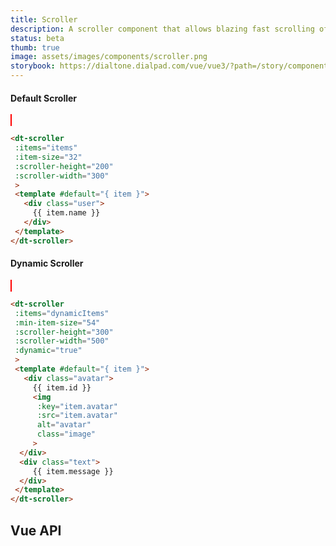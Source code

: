 ```yaml
---
title: Scroller
description: A scroller component that allows blazing fast scrolling of any amount of data.
status: beta
thumb: true
image: assets/images/components/scroller.png
storybook: https://dialtone.dialpad.com/vue/vue3/?path=/story/components-scroller--default
---
```


#### Default Scroller

<code-well-header>
 <dt-scroller
      style="
      margin: 20px 0;
      border: 1px solid red;"
      :items="[
              {
                id: 1,
                name: `User 1`,
              },
              {
                id: 2,
                name: `User 2`,
              },
              {
                id: 3,
                name: `User 3`,
              },
              {
                id: 4,
                name: `User 4`,
              },
              {
                id: 5,
                name: `User 5`,
              },
              {
                id: 6,
                name: `User 6`,
              },
              {
                id: 7,
                name: `User 7`,
              },
              {
                id: 8,
                name: `User 8`,
              },
              {
                id: 9,
                name: `User 9`,
              },
              {
                id: 10,
                name: `User 10`,
              },
              {
                id: 11,
                name: `User 11`,
              },
              {
                id: 12,
                name: `User 12`,
              },
              {
                id: 13,
                name: `User 13`,
              },
              {
                id: 14,
                name: `User 14`,
              },
              {
                id: 15,
                name: `User 15`,
              }
          ]"
      :item-size="32"
      :scroller-height="200"
      :scroller-width="200"
      list-tag="div"
      item-tag="div"
      direction="vertical"
      >
      <template #default="{ item }">
              <div style="
                height: 25px;
                padding: 0 12px;
                display: flex;
                align-items: center;
                border-bottom: 1px solid #eee;
              ">
                {{ item.name }}
              </div>
      </template>
</dt-scroller>
</code-well-header>

```html
<dt-scroller
 :items="items"
 :item-size="32"
 :scroller-height="200"
 :scroller-width="300"
 >
 <template #default="{ item }">
   <div class="user">
     {{ item.name }}
   </div>
 </template>
</dt-scroller>
```

#### Dynamic Scroller

<code-well-header>
 <dt-scroller
      :items="[
              {
                id: 1,
                message: 'lorem ipsum dolor sit amet',
              },
              {
                id: 2,
                message: 'lorem ipsum dolor sit amet, consectetur adipiscing elit. Donec auctor, nisl eget ultrices aliquam',
              },
              {
                id: 3,
                message: 'lorem ipsum dolor sit amet, consectetur adipiscing elit. Donec auctor, nisl eget ultrices aliquam, nunc nisl aliquet nunc, eget aliquam nisl',
              },
              {
                id: 4,
                message: 'lorem ipsum dolor sit amet, consectetur adipiscing elit. Donec auctor,nisl eget ultrices aliquam, nunc nisl aliquet nunc, eget aliquam nisl ni loremlorem ipsum dolor sit amet, consectetur adipiscing elit. Donec auctor, nisl eget ultrices aliquam, nunc nisl aliquet nunc, eget aliquam nisl ni loremlorem ipsum dolor sit amet, consectetur adipiscing elit. Donec auctor, nisl eget ultrices aliquam',
              },
              {
                id: 5,
                message: 'lorem ipsum dolor sit amet',
              },
              {
                id: 6,
                message: 'lorem ipsum dolor sit amet, consectetur adipiscing elit. Donec auctor, nisl eget ultrices aliquam, nunc nisl aliquet nunc, eget aliquam nisl',
              },
              {
                id: 7,
                message: 'lorem ipsum dolor sit amet, consectetur adipiscing elit. Donec auctor,nisl eget ultrices aliquam, nunc nisl aliquet nunc, eget aliquam nisl ni loremlorem ipsum dolor sit amet, consectetur adipiscing elit. Donec auctor, nisl eget ultrices aliquam, nunc nisl aliquet nunc, eget aliquam nisl ni loremlorem ipsum dolor sit amet, consectetur adipiscing elit. Donec auctor, nisl eget ultrices aliquam',
              },
          ]"
      :min-item-size="54"
      :scroller-height="300"
      :scroller-width="500"
      :dynamic="true"
      style="
        margin: 20px 0;
        border: 1px solid red;"
    >
      <template #default="{ item }">
        <div style="
            padding: 0 12px;
            display: flex;
            align-items: center;
            border-bottom: 1px solid #eee;"
        >
          User {{ item.id}} <br />
          {{ item.message }}
        </div>
      </template>
    </dt-scroller>
</code-well-header>

```html
<dt-scroller
 :items="dynamicItems"
 :min-item-size="54"
 :scroller-height="300"
 :scroller-width="500"
 :dynamic="true"
 >
 <template #default="{ item }">
   <div class="avatar">
     {{ item.id }}
     <img
      :key="item.avatar"
      :src="item.avatar"
      alt="avatar"
      class="image"
     >
  </div>
  <div class="text">
     {{ item.message }}
  </div>
 </template>
</dt-scroller>
```

## Vue API

<component-vue-api component-name="scroller" />
